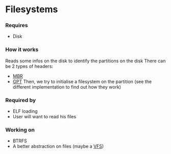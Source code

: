 # Filesystems
### Requires
- Disk

### How it works
Reads some infos on the disk to identify the partitions on the disk
There can be 2 types of headers:
- [MBR](https://wiki.osdev.org/MBR_(x86))
- [GPT](https://wiki.osdev.org/GPT)
Then, we try to initialise a filesystem on the partition (see the different implementation to find out how they work)


### Required by
- ELF loading
- User will want to read his files

### Working on
- BTRFS
- A better abstraction on files (maybe a [VFS](https://wiki.osdev.org/VFS))
